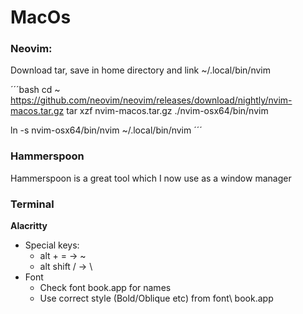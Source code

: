 # MacOs

### Neovim:

Download tar, save in home directory and link ~/.local/bin/nvim

´´´bash
cd ~
https://github.com/neovim/neovim/releases/download/nightly/nvim-macos.tar.gz
tar xzf nvim-macos.tar.gz
./nvim-osx64/bin/nvim

ln -s nvim-osx64/bin/nvim ~/.local/bin/nvim
´´´

### Hammerspoon

Hammerspoon is a great tool which I now use as a window manager


### Terminal

**Alacritty**
- Special keys: 
  * alt + =   -> ~
  * alt shift /  -> \
- Font
  - Check font book.app for names
  - Use correct style (Bold/Oblique etc) from font\ book.app

